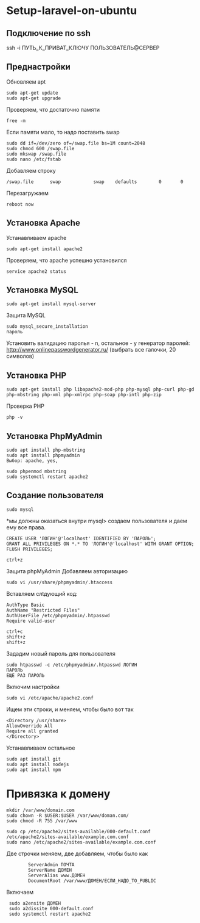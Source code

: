 # Setup-laravel-on-ubuntu

## Подключение по ssh
ssh -i ПУТЬ_К_ПРИВАТ_КЛЮЧУ ПОЛЬЗОВАТЕЛЬ@СЕРВЕР

## Преднастройки 
Обновляем apt
```
sudo apt-get update
sudo apt-get upgrade
```
Проверяем, что достаточно памяти
```
free -m
```
Если памяти мало, то надо поставить swap
```
sudo dd if=/dev/zero of=/swap.file bs=1M count=2048
sudo chmod 600 /swap.file
sudo mkswap /swap.file 
sudo nano /etc/fstab
```
Добавляем строку
```
/swap.file      swap            swap    defaults        0       0
```
Перезагружаем
```
reboot now
```

## Установка Apache
Устанавливаем apache
```
sudo apt-get install apache2
```
Проверяем, что apache успешно установился
```
service apache2 status
```
## Установка MySQL
```
sudo apt-get install mysql-server
```

Защита MySQL
```
sudo mysql_secure_installation
пароль
```
Установить валидацию паролья - n, остальное - y
генератор паролей: http://www.onlinepasswordgenerator.ru/ (выбрать все галочки, 20 символов) 

## Установка PHP
```
sudo apt-get install php libapache2-mod-php php-mysql php-curl php-gd php-mbstring php-xml php-xmlrpc php-soap php-intl php-zip
```

Проверка PHP
```
php -v
```

## Установка PhpMyAdmin
```
sudo apt install php-mbstring
sudo apt install phpmyadmin
Выбор: apache, yes, 
```
```
sudo phpenmod mbstring
sudo systemctl restart apache2
```

## Создание пользователя
```
sudo mysql
```
*мы должны оказаться внутри mysql>
создаем пользователя и даем ему все права.
```
CREATE USER 'ЛОГИН'@'localhost' IDENTIFIED BY 'ПАРОЛЬ';
GRANT ALL PRIVILEGES ON *.* TO 'ЛОГИН'@'localhost' WITH GRANT OPTION;
FLUSH PRIVILEGES;

ctrl+z
```

Защита phpMyAdmin
Добавляем авторизацию
```
sudo vi /usr/share/phpmyadmin/.htaccess
```

Вставляем слtдующий код:
```
AuthType Basic
AuthName "Restricted Files"
AuthUserFile /etc/phpmyadmin/.htpasswd
Require valid-user

ctrl+c
shift+z
shift+z
```

Зададим новый пароль для пользователя
```
sudo htpasswd -c /etc/phpmyadmin/.htpasswd ЛОГИН
ПАРОЛЬ
ЕЩЕ РАЗ ПАРОЛЬ
```

Включим настройки
```
sudo vi /etc/apache/apache2.conf
```

Ищем эти строки, и меняем, чтобы было вот так
```
<Directory /usr/share>
AllowOverride All
Require all granted
</Directory>
```

Устанавливаем остальное
```
sudo apt install git
sudo apt install nodejs
sudo apt install npm
```

# Привязка к домену
```
mkdir /var/www/domain.com
sudo chown -R $USER:$USER /var/www/doman.com/
sudo chmod -R 755 /var/www

sudo cp /etc/apache2/sites-available/000-default.conf /etc/apache2/sites-available/example.com.conf
sudo nano /etc/apache2/sites-available/example.com.conf
```
Две строчки меняем, две добавляем, чтобы было как
```
        ServerAdmin ПОЧТА
        ServerName ДОМЕН
        ServerAlias www.ДОМЕН
        DocumentRoot /var/www/ДОМЕН/ЕСЛИ_НАДО_ТО_PUBLIC
```
Включаем
```
 sudo a2ensite ДОМЕН
 sudo a2dissite 000-default.conf
 sudo systemctl restart apache2
```
